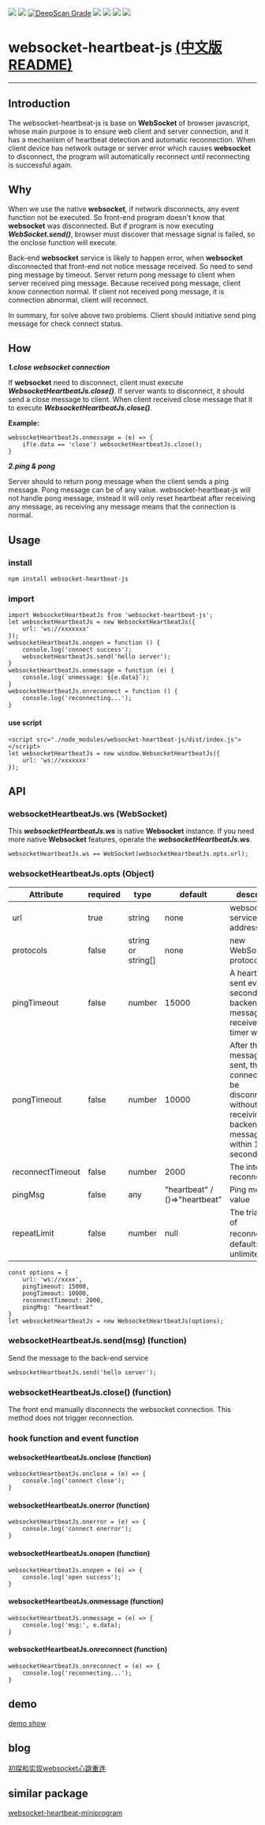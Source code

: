 <a href="https://www.npmjs.com/package/websocket-heartbeat-js" alt="NPM latest version"><img src="https://img.shields.io/npm/v/websocket-heartbeat-js.svg"></a>
<a href="https://npms.io/search?q=websocket-heartbeat-js" alt="NPM latest version"><img src="https://badges.npms.io/websocket-heartbeat-js.svg"></a>
<a href="https://deepscan.io/dashboard/#view=project&pid=3358&bid=29734"><img src="https://deepscan.io/api/projects/3358/branches/29734/badge/grade.svg" alt="DeepScan Grade"></a>
<a href="https://www.npmjs.com/package/websocket-heartbeat-js" alt="NPM total downloads"><img src="https://img.shields.io/npm/dt/websocket-heartbeat-js.svg"></a>
<a href="https://github.com/zimv/websocket-heartbeat-js" alt="Github stars"><img src="https://img.shields.io/github/stars/zimv/websocket-heartbeat-js.svg?style=social&label=Star"></a>
<a href="https://github.com/zimv/websocket-heartbeat-js" alt="Github forks"><img src="https://img.shields.io/github/forks/zimv/websocket-heartbeat-js.svg?style=social&label=Fork"></a>
<a href="https://github.com/zimv/websocket-heartbeat-js" alt="Github contributors"><img src="https://img.shields.io/github/contributors/zimv/websocket-heartbeat-js.svg"></a>
# websocket-heartbeat-js [(中文版README)][1]

---
## Introduction
The websocket-heartbeat-js is base on **WebSocket** of browser javascript, whose main purpose is to ensure web client and server connection, and it has a mechanism of heartbeat detection and automatic reconnection. When client device has network outage or server error which causes **websocket** to disconnect, the program will automatically reconnect until reconnecting is successful again.

## Why
When we use the native **websocket**, if network disconnects, any event function not be executed. So front-end program doesn't know that **websocket** was disconnected. But if program is now executing ***WebSocket.send()***, browser must discover that message signal is failed, so the onclose function will execute.


Back-end **websocket** service is likely to happen error, when **websocket** disconnected that front-end not notice message received. So need to send ping message by timeout. Server return pong message to client when server received ping message. Because received pong message, client know connection normal. If client not received pong message, it is connection abnormal, client will reconnect.

In summary, for solve above two problems. Client should initiative send ping message for check connect status.

## How

***1.close websocket connection***

If **websocket** need to disconnect, client must execute ***WebsocketHeartbeatJs.close()***. If server wants to disconnect, it should send a close message to client. When client received close message that it to execute ***WebsocketHeartbeatJs.close()***. 

**Example:**

    websocketHeartbeatJs.onmessage = (e) => {
        if(e.data == 'close') websocketHeartbeatJs.close();
    }

 
***2.ping & pong***

Server should to return pong message when the client sends a ping message. Pong message can be of any value. websocket-heartbeat-js will not handle pong message, instead it will only reset heartbeat after receiving any message, as receiving any message means that the connection is normal.

 
## Usage
### install
    npm install websocket-heartbeat-js

### import

    import WebsocketHeartbeatJs from 'websocket-heartbeat-js';
    let websocketHeartbeatJs = new WebsocketHeartbeatJs({
        url: 'ws://xxxxxxx'
    });
    websocketHeartbeatJs.onopen = function () {
        console.log('connect success');
        websocketHeartbeatJs.send('hello server');
    }
    websocketHeartbeatJs.onmessage = function (e) {
        console.log(`onmessage: ${e.data}`);
    }
    websocketHeartbeatJs.onreconnect = function () {
        console.log('reconnecting...');
    }

#### use script

    <script src="./node_modules/websocket-heartbeat-js/dist/index.js"></script>
    let websocketHeartbeatJs = new window.WebsocketHeartbeatJs({
        url: 'ws://xxxxxxx'
    });

## API
### websocketHeartbeatJs.ws (WebSocket)
This ***websocketHeartbeatJs.ws*** is native **Websocket** instance. If you need more native **Websocket** features, operate the ***websocketHeartbeatJs.ws***.

    websocketHeartbeatJs.ws == WebSocket(websocketHeartbeatJs.opts.url);

### websocketHeartbeatJs.opts (Object)
    
| Attribute | required | type | default | description |
| ------ | ------ | ------ | ------ | ------ |
| url | true | string | none | websocket service address |
| protocols | false | string or string[] | none | new WebSocket(, protocols)|
| pingTimeout | false | number | 15000 | A heartbeat is sent every 15 seconds. If any backend message is received, the timer will reset |
| pongTimeout | false | number | 10000 | After the Ping message is sent, the connection will be disconnected without receiving the backend message within 10 seconds |
| reconnectTimeout | false | number | 2000 | The interval of reconnection |
| pingMsg | false | any | "heartbeat" / ()=>"heartbeat"| Ping message value |
| repeatLimit | false | number | null | The trial times of reconnection。default: unlimited |


    const options = {
        url: 'ws://xxxx',
        pingTimeout: 15000, 
        pongTimeout: 10000, 
        reconnectTimeout: 2000,
        pingMsg: "heartbeat"
    }
    let websocketHeartbeatJs = new WebsocketHeartbeatJs(options);

### websocketHeartbeatJs.send(msg) (function)
Send the message to the back-end service

    websocketHeartbeatJs.send('hello server');

### websocketHeartbeatJs.close() (function)
The front end manually disconnects the websocket connection. This method does not trigger reconnection.

### hook function and event function
#### websocketHeartbeatJs.onclose (function)

    websocketHeartbeatJs.onclose = (e) => {
        console.log('connect close');
    }

#### websocketHeartbeatJs.onerror (function)

    websocketHeartbeatJs.onerror = (e) => {
        console.log('connect onerror');
    }

#### websocketHeartbeatJs.onopen (function)

    websocketHeartbeatJs.onopen = (e) => {
        console.log('open success');
    }

#### websocketHeartbeatJs.onmessage (function)

    websocketHeartbeatJs.onmessage = (e) => {
        console.log('msg:', e.data);
    }

#### websocketHeartbeatJs.onreconnect (function)

    websocketHeartbeatJs.onreconnect = (e) => {
        console.log('reconnecting...');
    }

## demo
[demo show][2]


## blog
[初探和实现websocket心跳重连][3]



## similar package
[websocket-heartbeat-miniprogram][4]


  [1]: https://github.com/zimv/websocket-heartbeat-js/blob/master/README-zh.md
  [2]: http://htmlpreview.github.io/?https://github.com/zimv/websocket-heartbeat-js/blob/master/demo/index.html
  [3]: http://www.cnblogs.com/1wen/p/5808276.html
  [4]: https://github.com/zimv/websocket-heartbeat-miniprogram